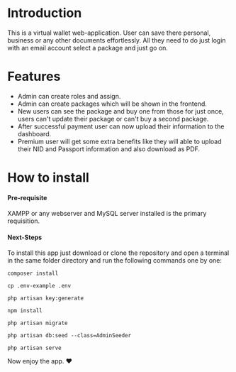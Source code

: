 # Introduction

This is a virtual wallet web-application. User can save there personal, business or any other documents effortlessly. All they need to do just login with an email account select a package and just go on.

# Features 

- Admin can create roles and assign.
- Admin can create packages which will be shown in the frontend.
- New users can see the package and buy one from those for just once, users can't update their package or can't buy a second package.
- After successful payment user can now upload their information to the dashboard.
- Premium user will get some extra benefits like they will able to upload their NID and Passport information and also download as PDF.

# How to install

#### Pre-requisite

XAMPP or any webserver and MySQL server installed is the primary requisition.

#### Next-Steps

To install this app just download or clone the repository and open a terminal in the same folder directory and run the following commands one by one:

```
composer install
```

```
cp .env-example .env
```

```
php artisan key:generate
```

```
npm install
```

```
php artisan migrate
```

```
php artisan db:seed --class=AdminSeeder
```

```
php artisan serve
```



Now enjoy the app. ❤

